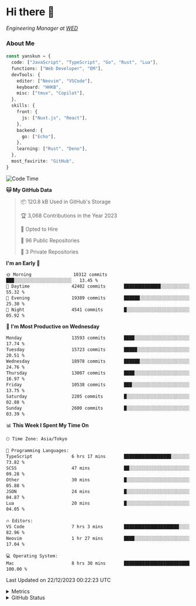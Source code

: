 # Hi there&nbsp;:wave:

<!-- ![Alt text](https://spotify-recently-played-readme.vercel.app/api?user=31kynbuubkiu3r4qh4hjuaglhfay) -->

_Engineering Manager at [WED](https://github.com/wedinc)_

### About Me

```ts
const yanskun = {
  code: ["JavaScript", "TypeScript", "Go", "Rust", "Lua"],
  functions: ["Web Developer", "EM"],
  devTools: {
    editor: ["Neovim", "VSCode"],
    keyboard: "HHKB",
    misc: ["tmux", "Copilot"],
  },
  skills: {
    front: {
      js: ["Nuxt.js", "React"],
    },
    backend: {
      go: ["Echo"],
    },
    learning: ["Rust", "Deno"],
  },
  most_favirite: "GitHub",
}
```

<!--START_SECTION:waka-->
![Code Time](http://img.shields.io/badge/Code%20Time-635%20hrs%2014%20mins-blue)

**🐱 My GitHub Data** 

> 📦 120.8 kB Used in GitHub's Storage 
 > 
> 🏆 3,068 Contributions in the Year 2023
 > 
> 💼 Opted to Hire
 > 
> 📜 96 Public Repositories 
 > 
> 🔑 3 Private Repositories 
 > 
**I'm an Early 🐤** 

```text
🌞 Morning                10312 commits       ███░░░░░░░░░░░░░░░░░░░░░░   13.45 % 
🌆 Daytime                42402 commits       ██████████████░░░░░░░░░░░   55.32 % 
🌃 Evening                19389 commits       ██████░░░░░░░░░░░░░░░░░░░   25.30 % 
🌙 Night                  4541 commits        █░░░░░░░░░░░░░░░░░░░░░░░░   05.92 % 
```
📅 **I'm Most Productive on Wednesday** 

```text
Monday                   13593 commits       ████░░░░░░░░░░░░░░░░░░░░░   17.74 % 
Tuesday                  15723 commits       █████░░░░░░░░░░░░░░░░░░░░   20.51 % 
Wednesday                18978 commits       ██████░░░░░░░░░░░░░░░░░░░   24.76 % 
Thursday                 13007 commits       ████░░░░░░░░░░░░░░░░░░░░░   16.97 % 
Friday                   10538 commits       ███░░░░░░░░░░░░░░░░░░░░░░   13.75 % 
Saturday                 2205 commits        █░░░░░░░░░░░░░░░░░░░░░░░░   02.88 % 
Sunday                   2600 commits        █░░░░░░░░░░░░░░░░░░░░░░░░   03.39 % 
```


📊 **This Week I Spent My Time On** 

```text
🕑︎ Time Zone: Asia/Tokyo

💬 Programming Languages: 
TypeScript               6 hrs 17 mins       ██████████████████░░░░░░░   73.82 % 
SCSS                     47 mins             ██░░░░░░░░░░░░░░░░░░░░░░░   09.28 % 
Other                    30 mins             █░░░░░░░░░░░░░░░░░░░░░░░░   05.88 % 
JSON                     24 mins             █░░░░░░░░░░░░░░░░░░░░░░░░   04.87 % 
Lua                      20 mins             █░░░░░░░░░░░░░░░░░░░░░░░░   04.05 % 

🔥 Editors: 
VS Code                  7 hrs 3 mins        █████████████████████░░░░   82.96 % 
Neovim                   1 hr 27 mins        ████░░░░░░░░░░░░░░░░░░░░░   17.04 % 

💻 Operating System: 
Mac                      8 hrs 30 mins       █████████████████████████   100.00 % 
```


 Last Updated on 22/12/2023 00:22:23 UTC
<!--END_SECTION:waka-->

<details>
  <summary>Metrics</summary>
  <img src="https://github.com/yanskun/yanskun/blob/main/github-metrics.svg" alt="Metrics">
</details>

<details>
  <summary>GitHub Status</summary>
  <picture>
    <source media="(prefers-color-scheme: dark)" srcset="https://raw.githubusercontent.com/yanskun/yanskun/master/profile-summary-card-output/nord_dark/0-profile-details.svg">
   <img src="https://raw.githubusercontent.com/yanskun/yanskun/master/profile-summary-card-output/default/0-profile-details.svg">
  </picture>
  <br>
  <picture>
    <source media="(prefers-color-scheme: dark)" srcset="https://raw.githubusercontent.com/yanskun/yanskun/master/profile-summary-card-output/nord_dark/1-repos-per-language.svg">
   <img src="https://raw.githubusercontent.com/yanskun/yanskun/master/profile-summary-card-output/default/1-repos-per-language.svg">
  </picture>
  <picture>
    <source media="(prefers-color-scheme: dark)" srcset="https://raw.githubusercontent.com/yanskun/yanskun/master/profile-summary-card-output/nord_dark/2-most-commit-language.svg">
   <img src="https://raw.githubusercontent.com/yanskun/yanskun/master/profile-summary-card-output/default/2-most-commit-language.svg">
  </picture>
  <br>
  <picture>
    <source media="(prefers-color-scheme: dark)" srcset="https://raw.githubusercontent.com/yanskun/yanskun/master/profile-summary-card-output/nord_dark/3-stats.svg">
   <img src="https://raw.githubusercontent.com/yanskun/yanskun/master/profile-summary-card-output/default/3-stats.svg">
  </picture>
  <picture>
    <source media="(prefers-color-scheme: dark)" srcset="https://raw.githubusercontent.com/yanskun/yanskun/master/profile-summary-card-output/nord_dark/4-productive-time.svg">
   <img src="https://raw.githubusercontent.com/yanskun/yanskun/master/profile-summary-card-output/default/4-productive-time.svg">
  </picture>
</details>
